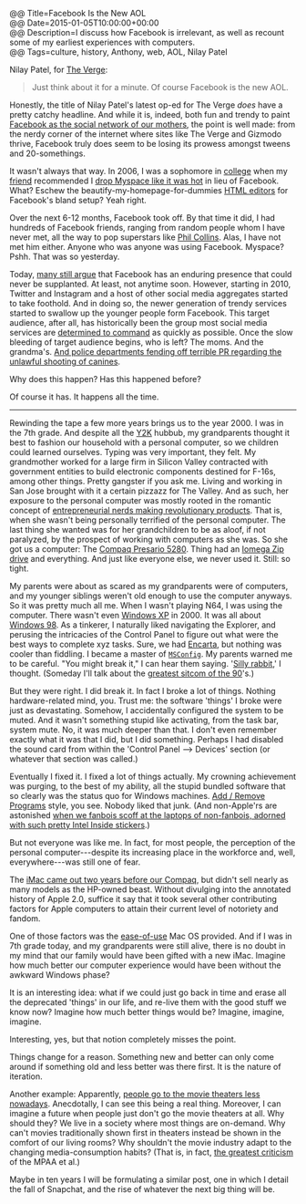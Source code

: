 @@ Title=Facebook Is the New AOL  
@@ Date=2015-01-05T10:00:00+00:00  
@@ Description=I discuss how Facebook is irrelevant, as well as recount some of my earliest experiences with computers.  
@@ Tags=culture, history, Anthony, web, AOL, Nilay Patel    

Nilay Patel, for [The Verge][theverge]:
>Just think about it for a minute. Of course Facebook is the new AOL.

Honestly, the title of Nilay Patel's latest op-ed for The Verge *does* have a pretty catchy headline. And while it is, indeed, both fun and trendy to paint [Facebook as the social network of our mothers][mom], the point is well made: from the nerdy corner of the internet where sites like The Verge and Gizmodo thrive, Facebook truly does seem to be losing its prowess amongst tweens and 20-somethings. 

It wasn't always that way. In 2006, I was a sophomore in [college][puc] when my [friend][twitter] recommended I [drop Myspace like it was hot][wikipedia] in lieu of Facebook. What? Eschew the beautify-my-homepage-for-dummies [HTML editors][pimp-my-profile] for Facebook's bland setup? Yeah right.

Over the next 6-12 months, Facebook took off. By that time it did, I had hundreds of Facebook friends, ranging from random people whom I have never met, all the way to pop superstars like [Phil Collins][facebook]. Alas, I have not met him either. Anyone who was anyone was using Facebook. Myspace? Pshh. That was so yesterday.

Today, [many still argue][socialbuzzpros] that Facebook has an enduring presence that could never be supplanted. At least, not anytime soon. However, starting in 2010, Twitter and Instagram and a host of other social media aggregates started to take foothold. And in doing so, the newer generation of trendy services started to swallow up the younger people form Facebook. This target audience, after all, has historically been the group most social media services are [determined to command][theguardian] as quickly as possible. Once the slow bleeding of target audience begins, who is left? The moms. And the grandma's. [And police departments fending off terrible PR regarding the unlawful shooting of canines][scpr]. 

Why does this happen? Has this happened before?

Of course it has. It happens all the time. 

***

Rewinding the tape a few more years brings us to the year 2000. I was in the 7th grade. And despite all the [Y2K][wikipedia 2] hubbub, my grandparents thought it best to fashion our household with a personal computer, so we children could learned ourselves. Typing was very important, they felt. My grandmother worked for a large firm in Silicon Valley contracted with government entities to build electronic components destined for F-16s, among other things. Pretty gangster if you ask me. Living and working in San Jose brought with it a certain pizzazz for The Valley. And as such, her exposure to the personal computer was mostly rooted in the romantic concept of [entrepreneurial nerds making revolutionary products][wikipedia 3]. That is, when she wasn't being personally terrified of the personal computer. The last thing she wanted was for her grandchildren to be as aloof, if not paralyzed, by the prospect of working with computers as she was. So she got us a computer: The [Compaq Presario 5280][ebay]. Thing had an [Iomega Zip drive][wikipedia 4] and everything. And just like everyone else, we never used it. Still: so tight.  

My parents were about as scared as my grandparents were of computers, and my younger siblings weren't old enough to use the computer anyways. So it was pretty much all me. When I wasn't playing N64, I was using the computer. There wasn't even [Windows XP][wikipedia 5] in 2000. It was all about [Windows 98][wikipedia 6]. As a tinkerer, I naturally liked navigating the Explorer, and perusing the intricacies of the Control Panel to figure out what were the best ways to complete xyz tasks. Sure, we had [Encarta][wikipedia 7], but nothing was cooler than fiddling. I became a master of [`MSConfig`][msc]. My parents warned me to be careful. "You might break it," I can hear them saying. '[Silly rabbit][youtube],' I thought. (Someday I'll talk about the [greatest sitcom of the 90][wikipedia 8]'s.)

But they were right. I did break it. In fact I broke a lot of things. Nothing hardware-related mind, you. Trust me: the software 'things' I broke were just as devastating. Somehow, I accidentally configured the system to be muted. And it wasn't something stupid like activating, from the task bar, system mute. No, it was much deeper than that. I don't even remember exactly what it was that I did, but I did something. Perhaps I had disabled the sound card from within the 'Control Panel --> Devices' section (or whatever that section was called.) 

Eventually I fixed it. I fixed a lot of things actually. My crowning achievement was purging, to the best of my ability, all the stupid bundled software that so clearly was the status quo for Windows machines. [Add / Remove Programs][microsoft] style, you see. Nobody liked that junk. (And non-Apple'rs are astonished [when we fanbois scoff at the laptops of non-fanbois, adorned with such pretty Intel Inside stickers][cultofmac].) 

But not everyone was like me. In fact, for most people, the perception of the personal computer---despite its increasing place in the workforce and, well, everywhere---was still one of fear. 

The [iMac came out two years before our Compaq][wikipedia 9], but didn't sell nearly as many models as the HP-owned beast. Without divulging into the annotated history of Apple 2.0, suffice it say that it took several other contributing factors for Apple computers to attain their current level of notoriety and fandom. 

One of those factors was the [ease-of-use][wikipedia 10] Mac OS provided. And if I was in 7th grade today, and my grandparents were still alive, there is no doubt in my mind that our family would have been gifted with a new iMac. Imagine how much better our computer experience would have been without the awkward Windows phase? 

It is an interesting idea: what if we could just go back in time and erase all the deprecated 'things' in our life, and re-live them with the good stuff we know now? Imagine how much better things would be? Imagine, imagine, imagine.

Interesting, yes, but that notion completely misses the point.

Things change for a reason. Something new and better can only come around if something old and less better was there first. It is the nature of iteration.

Another example: Apparently, [people go to the movie theaters less nowadays][theverge 2]. Anecdotally, I can see this being a real thing. Moreover, I can imagine a future when people just don't go the movie theaters at all. Why should they? We live in a society where most things are on-demand. Why can't movies traditionally shown first in theaters instead be shown in the comfort of our living rooms? Why shouldn't the movie industry adapt to the changing media-consumption habits? (That is, in fact, [the greatest criticism][theverge 3] of the MPAA et al.)

Maybe in ten years I will be formulating a similar post, one in which I detail the fall of Snapchat, and the rise of whatever the next big thing will be.

[cultofmac]: http://www.cultofmac.com/227936/watch-steve-jobs-laugh-at-the-idea-of-intel-inside-stickers-on-the-side-of-every-mac-video/
[ebay]: http://www.ebay.com/itm/COMPAQ-PRESARIO-5280-DESKTOP-good-condition-80-00-/281529628304?pt=US_Computer_Cases&amp;hash=item418c793690
[facebook]: https://www.facebook.com/philcollins
[microsoft]: http://support.microsoft.com/kb/314481
[msc]: https://en.wikipedia.org/wiki/MSConfig
[mom]: http://mom.me/teen/8179-moms-have-taken-over-facebook/
[pimp-my-profile]: http://www.pimp-my-profile.com/generators/myspace.php
[puc]: http://puc.edu/
[scpr]: http://www.scpr.org/news/2013/07/05/38068/hawthorne-police-concerned-about-cyber-threats-aft/
[socialbuzzpros]: http://www.socialbuzzpros.com/2014/11/04/is-facebook-still-important/
[theguardian]: http://www.theguardian.com/technology/2013/nov/20/marketing-to-kids-on-social-media-facebook-and-twitter-are-not-enough
[theoveranalyzed]: @@SiteRoot@@/2015/1/5/facebook-is-the-new-aol
[theverge]: http://www.theverge.com/2015/1/4/7488495/facebook-is-the-new-aol
[theverge 2]: http://www.theverge.com/2015/1/1/7478987/box-office-attendance-hits-lowest-level-in-19-years
[theverge 3]: http://www.theverge.com/2014/12/19/7420823/mpaa-decries-googles-shameful-attack-on-its-anti-piracy-program
[twitter]: http://twitter.com/the_real_hunter
[wikipedia]: https://en.wikipedia.org/wiki/Drop_It_Like_It's_Hot
[wikipedia 10]: https://en.wikipedia.org/wiki/Mac_OS
[wikipedia 2]: https://en.wikipedia.org/wiki/Year_2000_problem
[wikipedia 3]: https://en.wikipedia.org/wiki/Apple_Inc%2E
[wikipedia 4]: https://en.wikipedia.org/wiki/Iomega_Zip_drive
[wikipedia 5]: https://en.wikipedia.org/wiki/Windows_XP
[wikipedia 6]: https://en.wikipedia.org/wiki/Windows_98
[wikipedia 7]: https://en.wikipedia.org/wiki/Encarta
[wikipedia 8]: https://en.wikipedia.org/wiki/The_Fresh_Prince_of_Bel-Air
[wikipedia 9]: https://en.wikipedia.org/wiki/Imac
[youtube]: https://www.youtube.com/watch?v=QgwhOEoZOhA